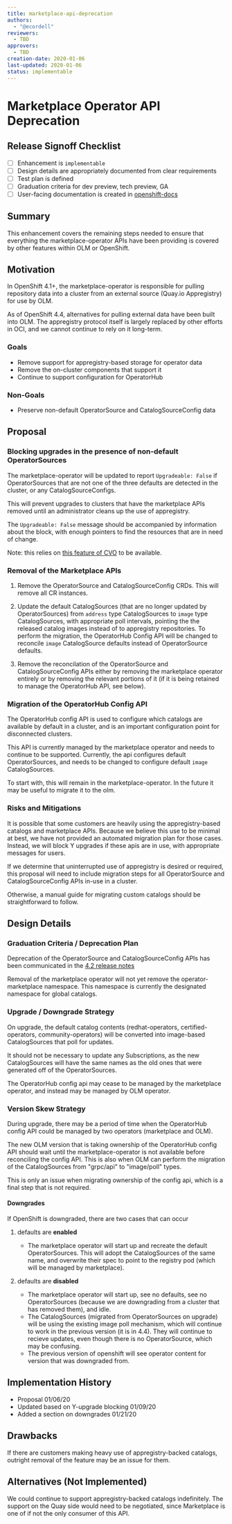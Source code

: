 ```yaml
---
title: marketplace-api-deprecation
authors:
  - "@ecordell"
reviewers:
  - TBD
approvers:
  - TBD
creation-date: 2020-01-06
last-updated: 2020-01-06
status: implementable
---
```


# Marketplace Operator API Deprecation

## Release Signoff Checklist

- [ ] Enhancement is `implementable`
- [ ] Design details are appropriately documented from clear requirements
- [ ] Test plan is defined
- [ ] Graduation criteria for dev preview, tech preview, GA
- [ ] User-facing documentation is created in [openshift-docs](https://github.com/openshift/openshift-docs/)

## Summary

This enhancement covers the remaining steps needed to ensure that everything the marketplace-operator APIs have been providing is covered by other features within OLM or OpenShift.

## Motivation

In OpenShift 4.1+, the marketplace-operator is responsible for pulling repository data into a cluster from an external source (Quay.io Appregistry) for use by OLM.

As of OpenShift 4.4, alternatives for pulling external data have been built into OLM. The appregistry protocol itself is largely replaced by other efforts in OCI, and we cannot continue to rely on it long-term.

### Goals

- Remove support for appregistry-based storage for operator data
- Remove the on-cluster components that support it
- Continue to support configuration for OperatorHub

### Non-Goals

- Preserve non-default OperatorSource and CatalogSourceConfig data

## Proposal

### Blocking upgrades in the presence of non-default OperatorSources

The marketplace-operator will be updated to report `Upgradeable: False` if OperatorSources that are not one of the three defaults are detected in the cluster, or any CatalogSourceConfigs.

This will prevent upgrades to clusters that have the marketplace APIs removed until an administrator cleans up the use of appregistry.

The `Upgradeable: False` message should be accompanied by information about the block, with enough pointers to find the resources that are in need of change.

Note: this relies on [this feature of CVO](https://github.com/openshift/cluster-version-operator/pull/291) to be available.

### Removal of the Marketplace APIs

1. Remove the OperatorSource and CatalogSourceConfig CRDs. This will remove all CR instances.

2. Update the default CatalogSources (that are no longer updated by
   OperatorSources) from `address` type CatalogSources to `image` type
   CatalogSources, with appropriate poll intervals, pointing the the
   released catalog images instead of to appregistry repositories. To
   perform the migration, the OperatorHub Config API will be changed
   to reconcile `image` CatalogSource defaults instead of
   OperatorSource defaults.

3. Remove the reconcilation of the OperatorSource and CatalogSourceConfig APIs either by removing the marketplace operator entirely or by removing the relevant portions of it (if it is being retained to manage the OperatorHub API, see below).

### Migration of the OperatorHub Config API

The OperatorHub config API is used to configure which catalogs are available by default in a cluster, and is an important configuration point for disconnected clusters.

This API is currently managed by the marketplace operator and needs to continue to be supported. Currently, the api configures default OperatorSources, and needs to be changed to configure default `image` CatalogSources.

To start with, this will remain in the marketplace-operator. In the future it may be useful to migrate it to the olm.

### Risks and Mitigations

It is possible that some customers are heavily using the appregistry-based catalogs and marketplace APIs. Because we believe this use to be minimal at best, we have not provided an automated migration plan for those cases. Instead, we will block Y upgrades if these apis are in use, with appropriate messages for users.

If we determine that uninterrupted use of appregistry is desired or required, this proposal will need to include migration steps for all OperatorSource and CatalogSourceConfig APIs in-use in a cluster.

Otherwise, a manual guide for migrating custom catalogs should be straightforward to follow.

## Design Details

### Graduation Criteria / Deprecation Plan

Deprecation of the OperatorSource and CatalogSourceConfig APIs has been communicated in the [4.2 release notes](https://docs.openshift.com/container-platform/4.2/release_notes/ocp-4-2-release-notes.html)

Removal of the marketplace operator will not yet remove the operator-marketplace namespace. This namespace is currently the designated namespace for global catalogs.

### Upgrade / Downgrade Strategy

On upgrade, the default catalog contents (redhat-operators, certified-operators, community-operators) will be converted into image-based CatalogSources that poll for updates.

It should not be necessary to update any Subscriptions, as the new CatalogSources will have the same names as the old ones that were generated off of the OperatorSources.

The OperatorHub config api may cease to be managed by the marketplace operator, and instead may be managed by OLM operator.

### Version Skew Strategy

During upgrade, there may be a period of time when the OperatorHub config API could be managed by two operators (marketplace and OLM).

The new OLM version that is taking ownership of the OperatorHub config API should wait until the marketplace-operator is not available before reconciling the config API. This is also when OLM can perform the migration of the CatalogSources from "grpc/api" to "image/poll" types.

This is only an issue when migrating ownership of the config api, which is a final step that is not required.

#### Downgrades

If OpenShift is downgraded, there are two cases that can occur

 1. defaults are **enabled**

    - The marketplace operator will start up and recreate the default OperatorSources. This will adopt the CatalogSources of the same name, and overwrite their spec to point to the registry pod (which will be managed by marketplace).

 1. defaults are **disabled**

    - The marketplace operator will start up, see no defaults, see no OperatorSources (because we are downgrading from a cluster that has removed them), and idle.
    - The CatalogSources (migrated from OperatorSources on upgrade) will be using the existing image poll mechanism, which will continue to work in the previous version (it is in 4.4). They will continue to recieve updates, even though there is no OperatorSource, which may be confusing.
    - The previous version of openshift will see operator content for version that was downgraded from.

## Implementation History

- Proposal 01/06/20
- Updated based on Y-upgrade blocking 01/09/20
- Added a section on downgrades 01/21/20

## Drawbacks

If there are customers making heavy use of appregistry-backed catalogs, outright removal of the feature may be an issue for them.

## Alternatives (Not Implemented)

We could continue to support appregistry-backed catalogs indefinitely. The support on the Quay side would need to be negotiated, since Marketplace is one of if not the only consumer of this API.
